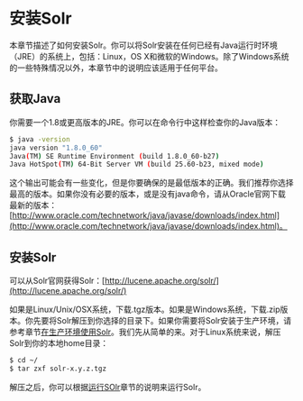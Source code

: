 # 安装Solr
本章节描述了如何安装Solr。你可以将Solr安装在任何已经有Java运行时环境（JRE）的系统上，包括：Linux，OS X和微软的Windows。除了Windows系统的一些特殊情况以外，本章节中的说明应该适用于任何平台。

## 获取Java
你需要一个1.8或更高版本的JRE。你可以在命令行中这样检查你的Java版本：
```Bash
$ java -version
java version "1.8.0_60"
Java(TM) SE Runtime Environment (build 1.8.0_60-b27)
Java HotSpot(TM) 64-Bit Server VM (build 25.60-b23, mixed mode)
```
这个输出可能会有一些变化，但是你要确保的是最低版本的正确。我们推荐你选择最高的版本。如果你没有必要的版本，或是没有java命令，请从Oracle官网下载最新的版本：[http://www.oracle.com/technetwork/java/javase/downloads/index.html](http://www.oracle.com/technetwork/java/javase/downloads/index.html)。

## 安装Solr
可以从Solr官网获得Solr：[http://lucene.apache.org/solr/](http://lucene.apache.org/solr/)

如果是Linux/Unix/OSX系统，下载.tgz版本。如果是Windows系统，下载.zip版本。你先要将Solr解压到你选择的目录下。如果你需要将Solr安装于生产环境，请参考章节[在生产环境使用Solr]()。我们先从简单的来。对于Linux系统来说，解压Solr到你的本地home目录：
```Bash
$ cd ~/
$ tar zxf solr-x.y.z.tgz
```
解压之后，你可以根据[运行SOlr](01-GettingStarted/01-1-RunningSolr/RunningSolr.md)章节的说明来运行Solr。